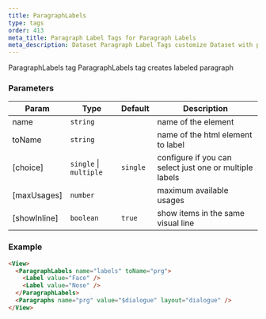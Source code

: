 ```yaml
---
title: ParagraphLabels
type: tags
order: 413
meta_title: Paragraph Label Tags for Paragraph Labels
meta_description: Dataset Paragraph Label Tags customize Dataset with paragraph labels for machine learning and data science projects.
---
```


ParagraphLabels tag
ParagraphLabels tag creates labeled paragraph

### Parameters

| Param | Type | Default | Description |
| --- | --- | --- | --- |
| name | <code>string</code> |  | name of the element |
| toName | <code>string</code> |  | name of the html element to label |
| [choice] | <code>single</code> \| <code>multiple</code> | <code>single</code> | configure if you can select just one or multiple labels |
| [maxUsages] | <code>number</code> |  | maximum available usages |
| [showInline] | <code>boolean</code> | <code>true</code> | show items in the same visual line |

### Example
```html
<View>
  <ParagraphLabels name="labels" toName="prg">
    <Label value="Face" />
    <Label value="Nose" />
  </ParagraphLabels>
  <Paragraphs name="prg" value="$dialogue" layout="dialogue" />
</View>
```
